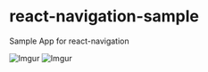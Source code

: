 # react-navigation-sample
Sample App for react-navigation

![Imgur](http://i.imgur.com/QIm3vqn.gif)
![Imgur](https://i.imgur.com/QIm3vqn.gifv)
